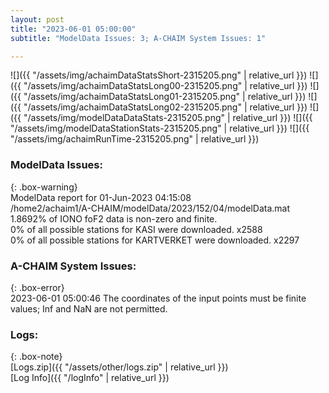 ```yaml
---
layout: post
title: "2023-06-01 05:00:00"
subtitle: "ModelData Issues: 3; A-CHAIM System Issues: 1"

---
```


![]({{ "/assets/img/achaimDataStatsShort-2315205.png" | relative_url }})
![]({{ "/assets/img/achaimDataStatsLong00-2315205.png" | relative_url }})
![]({{ "/assets/img/achaimDataStatsLong01-2315205.png" | relative_url }})
![]({{ "/assets/img/achaimDataStatsLong02-2315205.png" | relative_url }})
![]({{ "/assets/img/modelDataDataStats-2315205.png" | relative_url }})
![]({{ "/assets/img/modelDataStationStats-2315205.png" | relative_url }})
![]({{ "/assets/img/achaimRunTime-2315205.png" | relative_url }})


### ModelData Issues:  
  
{: .box-warning}  
 ModelData report for 01-Jun-2023 04:15:08   
 /home2/achaim1/A-CHAIM/modelData/2023/152/04/modelData.mat   
 1.8692% of IONO foF2 data is non-zero and finite.   
 0% of all possible stations for KASI were downloaded. x2588   
 0% of all possible stations for KARTVERKET were downloaded. x2297   
  
### A-CHAIM System Issues:  
  
{: .box-error}  
2023-06-01 05:00:46 The coordinates of the input points must be finite values; Inf and NaN are not permitted.  

### Logs:  
  
{: .box-note}  
[Logs.zip]({{ "/assets/other/logs.zip" | relative_url }})  
[Log Info]({{ "/logInfo" | relative_url }})  
